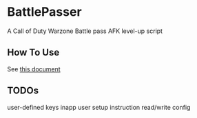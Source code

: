 # BattlePasser
A Call of Duty Warzone Battle pass AFK level-up script

## How To Use
See [this document](说明.txt)

## TODOs
user-defined keys
inapp user setup instruction
read/write config